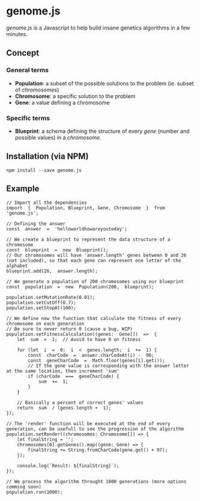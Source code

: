 # genome.js
*genome.js* is a Javascript to help build insane genetics algorithms in a few minutes.

## Concept
### General terms
- **Population**: a subset of the possible solutions to the problem (ie. subset of *chromosomes*)
- **Chromosome**: a specific solution to the problem
- **Gene**: a value defining a chromosome

### Specific terms
- **Blueprint**: a schema defining the structure of every *gene* (number and possible values) in a *chromosome*.
## Installation (via NPM)

	npm install --save genome.js
	
## Example

	// Import all the dependencies
    import  {  Population, Blueprint, Gene, Chromosome  }  from  'genome.js';
	
	// Defining the answer
	const  answer  =  'helloworldhowareyoutoday';
	
	// We create a blueprint to represent the data structure of a chromosome
	const  blueprint  =  new  Blueprint();
	// Our chromosomes will have 'answer.length' genes between 0 and 26 (not included), so that each gene can represent one letter of the alphabet
	blueprint.add(26,  answer.length);

	// We generate a population of 200 chromosomes using our blueprint
	const  population  =  new  Population(200,  blueprint);

	population.setMutationRate(0.01);
	population.setCutOff(0.7);
	population.setStopAt(100);
  
	// We define now the function that calculate the fitness of every chromosome on each generation
	// Be sure to never return 0 (cause a bug, WIP)
	population.setFitnessCalculation((genes:  Gene[])  =>  {
		let  sum  =  1;  // Avoid to have 0 on fitness

		for (let  i  =  0;  i  <  genes.length;  i  +=  1) {
			const  charCode  =  answer.charCodeAt(i) -  96;
			const  geneCharCode  =  Math.floor(genes[i].get());
			// If the gene value is corresponding with the answer letter at the same location, then increment 'sum'
			if (charCode  ===  geneCharCode) {
				sum  +=  1;
			}
		}

		// Basically a percent of correct genes' values
		return  sum  / (genes.length +  1);
	});

	// The 'render' function will be executed at the end of every generation, can be usefull to see the progression of the algorithm
	population.setRender((chromosomes: Chromosome[]) => {
		let finalString = '';
		chromosomes[0].getGenes().map((gene: Gene) => {
			finalString += String.fromCharCode(gene.get() + 97);
		});

		console.log(`Result: ${finalString}`);
	});

	// We process the algorithm throught 1000 generations (more options comming soon)
	population.run(1000);
